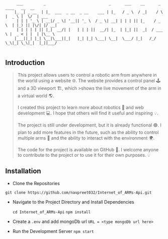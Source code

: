 ``` 
     ___         _                            _      ___    __      _     ____   __  __      
    |_ _| _ __  | |_  ___  _ __  _ __    ___ | |_   / _ \  / _|    / \   |  _ \ |  \/  | ___ 
     | | | '_ \ | __|/ _ \| '__|| '_ \  / _ \| __| | | | || |_    / _ \  | |_) || |\/| |/ __|
     | | | | | || |_|  __/| |   | | | ||  __/| |_  | |_| ||  _|  / ___ \ |  _ < | |  | |\__ \
    |___||_| |_| \__|\___||_|   |_| |_| \___| \__|  \___/ |_|   /_/   \_\|_| \_\|_|  |_||___/
                                                                                           
```
## Introduction

>This project allows users to control a robotic arm from anywhere in the world using a website 🌐. The website provides a control panel 🕹 and a 3D viewport 🏗, which >shows the live movement of the arm in a virtual world 🌎.
>
>I created this project to learn more about robotics 🤖 and web development 💻. I hope that others will find it useful and inspiring 💡.
>
>The project is still under development, but it is already functional 🟢. I plan to add more features in the future, such as the ability to control multiple arms 🤖 and the ability to interact with the environment 🌍.
>
>The code for the project is available on GitHub 🚀. I welcome anyone to contribute to the project or to use it for their own purposes. 💡

## Installation
 - Clone the Repositories

  `git clone https://github.com/navpreet032/Internet_of_ARMs-Api.git`

- Navigate to the Project Directory and Install Dependencies

  `cd Internet_of_ARMs-Api`
  `npm install`

- Create a `.env` and add mongoDb url
    `URL = <type mongoDb url here> `

- Run the Development Server
    `npm start`